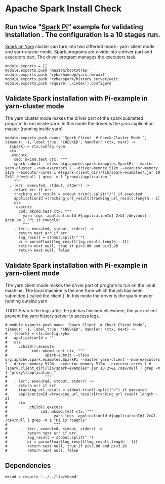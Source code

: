 # Apache Spark Install Check

## Run twice "[Spark Pi][Spark-Pi]" example for validating installation . The configuration is a 10 stages run.
[Spark on Yarn][Spark-yarn] cluster can turn into two different mode :  yarn-client mode and yarn-cluster mode.
Spark programs are divide into a driver part and executors part.
The driver program manages the executors task.

    module.exports = []
    module.exports.push 'masson/bootstrap'
    module.exports.push 'ryba/hadoop/yarn_rm/wait'
    module.exports.push 'ryba/spark/history_server/wait'
    module.exports.push require('./index').configure

## Validate Spark installation with Pi-example in yarn-cluster mode
The yarn cluster mode makes the driver part of the spark submitted program to run inside yarn.
In this mode the driver is the yarn application master (running inside yarn)

    module.exports.push name: 'Spark Client  # Check Cluster Mode ', timeout: -1, label_true: 'CHECKED', handler: (ctx, next) ->
      {spark} = ctx.config.ryba
      ctx
      .execute
        cmd: mkcmd.test ctx, """
        spark-submit --class org.apache.spark.examples.SparkPi --master yarn-cluster --num-executors 2 --driver-memory 512m --executor-memory 512m --executor-cores 1 #{spark.client_dir}/lib/spark-examples*.jar 10 2>&1 /dev/null | grep -m 1 "proxy\/application_"
        """
      , (err, executed, stdout, stderr) ->
        return err if err
        tracking_url_result = stdout.trim().split("/") if executed
        applicationId =tracking_url_result[tracking_url_result.length - 2]
        ctx
        .execute
          cmd: mkcmd.test ctx, """
            yarn logs -applicationId #{applicationId} 2>&1 /dev/null | grep -m 1 "Pi is roughly"
            """
        , (err, executed, stdout, stderr) ->
          return next err if err
          log_result = stdout.split(" ")
          pi = parseFloat(log_result[log_result.length - 1])
          return next null, true if pi>3.00 and pi<3.20
          return next null, false

## Validate Spark installation with Pi-example in yarn-client mode
The yarn client mode makes the driver part of program to run on the local machine.
The local machine is the one from which the job has been submitted ( called the client ).
In this mode the driver is the spark master running outside yarn

TODO Search the logs after the job has finished elsewhere, the yarn-client prevent the yarn history 
server to access logs.

    # module.exports.push name: 'Spark Client  # Check Client Mode', timeout: -1, label_true: 'CHECKED', handler: (ctx, next) ->
    #   {spark} = ctx.config.ryba
    #   applicationId = ""
    #   ctx
    #     .child().execute
    #           cmd: mkcmd.test ctx, """
    #                 spark-submit --class org.apache.spark.examples.SparkPi --master yarn-client --num-executors 2 --driver-memory 512m --executor-memory 512m --executor-cores 1 #{spark.client_dir}/lib/spark-examples*.jar 10 2>&1 /dev/null | grep -m 1 "proxy\/application_"
    #                 """
    #   , (err, executed, stdout, stderr) ->
    #     return err if err
    #     tracking_url_result = stdout.trim().split("/") if executed
    #     applicationId =tracking_url_result[tracking_url_result.length - 2]
    #     ctx
    #         .child().execute
    #               cmd: mkcmd.test ctx, """
    #                     yarn logs -applicationId #{applicationId} 2>&1 /dev/null | grep -m 1 "Pi is roughly"
    #                     """
    #       , (err, executed, stdout, stderr) ->
    #         return next err if err
    #         log_result = stdout.split(" ")
    #         pi = parseFloat(log_result[log_result.length - 1])
    #         return next null, true if pi>3.00 and pi<3.20
    #         return next null, false

## Dependencies

    mkcmd = require '../../lib/mkcmd'



[Spark-Pi]:http://docs.hortonworks.com/HDPDocuments/HDP2/HDP-2.2.4/Apache_Spark_Quickstart_v224/content/run_spark_pi.html
[Spark-yarn]:http://blog.cloudera.com/blog/2014/05/apache-spark-resource-management-and-yarn-app-models/
